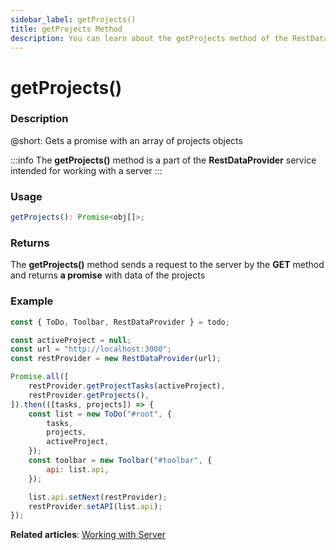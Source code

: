 ```yaml
---
sidebar_label: getProjects()
title: getProjects Method
description: You can learn about the getProjects method of the RestDataProvider in the documentation of the DHTMLX JavaScript To Do List library. Browse developer guides and API reference, try out code examples and live demos, and download a free 30-day evaluation version of DHTMLX To Do List.
---
```


# getProjects()

### Description

@short: Gets a promise with an array of projects objects

:::info
The **getProjects()** method is a part of the **RestDataProvider** service intended for working with a server
:::

### Usage

~~~js
getProjects(): Promise<obj[]>;
~~~

### Returns

The **getProjects()** method sends a request to the server by the **GET** method and returns **a promise** with data of the projects


### Example

~~~js {5,9}
const { ToDo, Toolbar, RestDataProvider } = todo;

const activeProject = null;
const url = "http://localhost:3000";
const restProvider = new RestDataProvider(url);

Promise.all([
    restProvider.getProjectTasks(activeProject),
    restProvider.getProjects(),
]).then(([tasks, projects]) => {
    const list = new ToDo("#root", {
        tasks,
        projects,
        activeProject,
    });
    const toolbar = new Toolbar("#toolbar", {
        api: list.api,
    });

    list.api.setNext(restProvider);
    restProvider.setAPI(list.api);
});
~~~

**Related articles**: [Working with Server](guides/working_with_server.md)